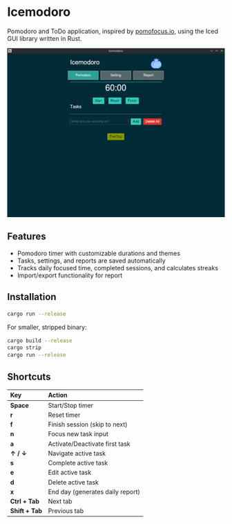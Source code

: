 # Icemodoro
Pomodoro and ToDo application, inspired by [pomofocus.io](https://pomofocus.io/), using the Iced GUI library written in Rust.

![screenshot](screenshot.png "Icemodoro screenshot")

## Features

- Pomodoro timer with customizable durations and themes
- Tasks, settings, and reports are saved automatically
- Tracks daily focused time, completed sessions, and calculates streaks
- Import/export functionality for report

## Installation

```bash
cargo run --release
```

For smaller, stripped binary:

```bash
cargo build --release
cargo strip
cargo run --release
```

## Shortcuts

| Key | Action |
| :--- | :--- |
| **Space** | Start/Stop timer |
| **r** | Reset timer |
| **f** | Finish session (skip to next) |
| **n** | Focus new task input |
| **a** | Activate/Deactivate first task |
| **↑ / ↓** | Navigate active task |
| **s** | Complete active task |
| **e** | Edit active task |
| **d** | Delete active task |
| **x** | End day (generates daily report) |
| **Ctrl + Tab** | Next tab |
| **Shift + Tab** | Previous tab |
